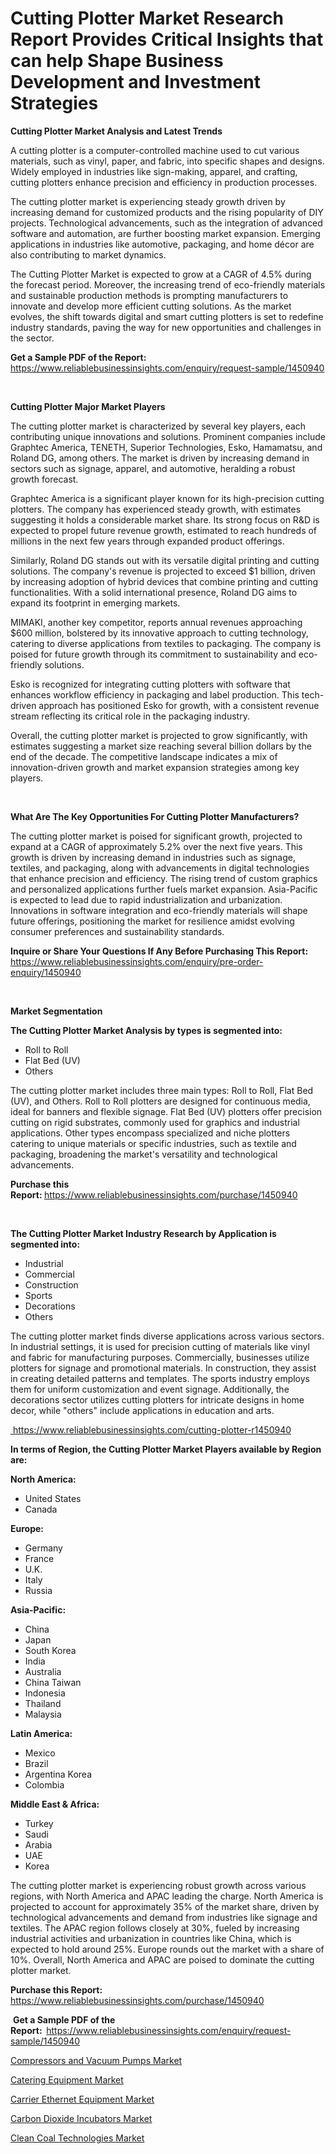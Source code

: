 <p><h1>Cutting Plotter Market Research Report Provides Critical Insights that can help Shape Business Development and Investment Strategies</h1></p><p><strong>Cutting Plotter Market Analysis and Latest Trends</strong></p>
<p><p>A cutting plotter is a computer-controlled machine used to cut various materials, such as vinyl, paper, and fabric, into specific shapes and designs. Widely employed in industries like sign-making, apparel, and crafting, cutting plotters enhance precision and efficiency in production processes. </p><p>The cutting plotter market is experiencing steady growth driven by increasing demand for customized products and the rising popularity of DIY projects. Technological advancements, such as the integration of advanced software and automation, are further boosting market expansion. Emerging applications in industries like automotive, packaging, and home décor are also contributing to market dynamics.</p><p>The Cutting Plotter Market is expected to grow at a CAGR of 4.5% during the forecast period. Moreover, the increasing trend of eco-friendly materials and sustainable production methods is prompting manufacturers to innovate and develop more efficient cutting solutions. As the market evolves, the shift towards digital and smart cutting plotters is set to redefine industry standards, paving the way for new opportunities and challenges in the sector.</p></p>
<p><strong>Get a Sample PDF of the Report:&nbsp;</strong> <a href="https://www.reliablebusinessinsights.com/enquiry/request-sample/1450940?utm_campaign=1117&utm_medium=2&utm_source=Github&utm_content=ia&utm_term=11042025&utm_id=cutting-plotter">https://www.reliablebusinessinsights.com/enquiry/request-sample/1450940</a></p>
<p>&nbsp;</p>
<p><strong>Cutting Plotter Major Market Players</strong></p>
<p><p>The cutting plotter market is characterized by several key players, each contributing unique innovations and solutions. Prominent companies include Graphtec America, TENETH, Superior Technologies, Esko, Hamamatsu, and Roland DG, among others. The market is driven by increasing demand in sectors such as signage, apparel, and automotive, heralding a robust growth forecast.</p><p>Graphtec America is a significant player known for its high-precision cutting plotters. The company has experienced steady growth, with estimates suggesting it holds a considerable market share. Its strong focus on R&D is expected to propel future revenue growth, estimated to reach hundreds of millions in the next few years through expanded product offerings.</p><p>Similarly, Roland DG stands out with its versatile digital printing and cutting solutions. The company's revenue is projected to exceed $1 billion, driven by increasing adoption of hybrid devices that combine printing and cutting functionalities. With a solid international presence, Roland DG aims to expand its footprint in emerging markets.</p><p>MIMAKI, another key competitor, reports annual revenues approaching $600 million, bolstered by its innovative approach to cutting technology, catering to diverse applications from textiles to packaging. The company is poised for future growth through its commitment to sustainability and eco-friendly solutions.</p><p>Esko is recognized for integrating cutting plotters with software that enhances workflow efficiency in packaging and label production. This tech-driven approach has positioned Esko for growth, with a consistent revenue stream reflecting its critical role in the packaging industry.</p><p>Overall, the cutting plotter market is projected to grow significantly, with estimates suggesting a market size reaching several billion dollars by the end of the decade. The competitive landscape indicates a mix of innovation-driven growth and market expansion strategies among key players.</p></p>
<p>&nbsp;</p>
<p><strong>What Are The Key Opportunities For Cutting Plotter Manufacturers?</strong></p>
<p><p>The cutting plotter market is poised for significant growth, projected to expand at a CAGR of approximately 5.2% over the next five years. This growth is driven by increasing demand in industries such as signage, textiles, and packaging, along with advancements in digital technologies that enhance precision and efficiency. The rising trend of custom graphics and personalized applications further fuels market expansion. Asia-Pacific is expected to lead due to rapid industrialization and urbanization. Innovations in software integration and eco-friendly materials will shape future offerings, positioning the market for resilience amidst evolving consumer preferences and sustainability standards.</p></p>
<p><strong>Inquire or Share Your Questions If Any Before Purchasing This Report:</strong> <a href="https://www.reliablebusinessinsights.com/enquiry/pre-order-enquiry/1450940?utm_campaign=1117&utm_medium=2&utm_source=Github&utm_content=ia&utm_term=11042025&utm_id=cutting-plotter">https://www.reliablebusinessinsights.com/enquiry/pre-order-enquiry/1450940</a></p>
<p>&nbsp;</p>
<p><strong>Market Segmentation</strong></p>
<p><strong>The Cutting Plotter Market Analysis by types is segmented into:</strong></p>
<p><ul><li>Roll to Roll</li><li>Flat Bed (UV)</li><li>Others</li></ul></p>
<p><p>The cutting plotter market includes three main types: Roll to Roll, Flat Bed (UV), and Others. Roll to Roll plotters are designed for continuous media, ideal for banners and flexible signage. Flat Bed (UV) plotters offer precision cutting on rigid substrates, commonly used for graphics and industrial applications. Other types encompass specialized and niche plotters catering to unique materials or specific industries, such as textile and packaging, broadening the market's versatility and technological advancements.</p></p>
<p><strong>Purchase this Report:&nbsp;</strong><a href="https://www.reliablebusinessinsights.com/purchase/1450940?utm_campaign=1117&utm_medium=2&utm_source=Github&utm_content=ia&utm_term=11042025&utm_id=cutting-plotter">https://www.reliablebusinessinsights.com/purchase/1450940</a></p>
<p>&nbsp;</p>
<p><strong>The Cutting Plotter Market Industry Research by Application is segmented into:</strong></p>
<p><ul><li>Industrial</li><li>Commercial</li><li>Construction</li><li>Sports</li><li>Decorations</li><li>Others</li></ul></p>
<p><p>The cutting plotter market finds diverse applications across various sectors. In industrial settings, it is used for precision cutting of materials like vinyl and fabric for manufacturing purposes. Commercially, businesses utilize plotters for signage and promotional materials. In construction, they assist in creating detailed patterns and templates. The sports industry employs them for uniform customization and event signage. Additionally, the decorations sector utilizes cutting plotters for intricate designs in home decor, while "others" include applications in education and arts.</p></p>
<p><a href="https://www.reliablebusinessinsights.com/cutting-plotter-r1450940?utm_campaign=1117&utm_medium=2&utm_source=Github&utm_content=ia&utm_term=11042025&utm_id=cutting-plotter">&nbsp;https://www.reliablebusinessinsights.com/cutting-plotter-r1450940</a></p>
<p><strong>In terms of Region, the Cutting Plotter Market Players available by Region are:</strong></p>
<p>
    <p> <strong> North America: </strong>
        <ul>
            <li>United States</li>
            <li>Canada</li>
        </ul>
        </p> 
    <p> <strong> Europe: </strong>
        <ul>
            <li>Germany</li>
            <li>France</li>
            <li>U.K.</li>
            <li>Italy</li>
            <li>Russia</li>
        </ul>
        </p> 
    <p> <strong> Asia-Pacific: </strong>
        <ul>
            <li>China</li>
            <li>Japan</li>
            <li>South Korea</li>
            <li>India</li>
            <li>Australia</li>
            <li>China Taiwan</li>
            <li>Indonesia</li>
            <li>Thailand</li>
            <li>Malaysia</li>
        </ul>
        </p> 
    <p> <strong> Latin America: </strong>
        <ul>
            <li>Mexico</li>
            <li>Brazil</li>
            <li>Argentina Korea</li>
            <li>Colombia</li>
        </ul>
        </p> 
    <p> <strong> Middle East & Africa: </strong>
        <ul>
            <li>Turkey</li>
            <li>Saudi</li>
            <li>Arabia</li>
            <li>UAE</li>
            <li>Korea</li>
        </ul>
    </p>
    </p>
<p><p>The cutting plotter market is experiencing robust growth across various regions, with North America and APAC leading the charge. North America is projected to account for approximately 35% of the market share, driven by technological advancements and demand from industries like signage and textiles. The APAC region follows closely at 30%, fueled by increasing industrial activities and urbanization in countries like China, which is expected to hold around 25%. Europe rounds out the market with a share of 10%. Overall, North America and APAC are poised to dominate the cutting plotter market.</p></p>
<p><strong>Purchase this Report: </strong><a href="https://www.reliablebusinessinsights.com/purchase/1450940?utm_campaign=1117&utm_medium=2&utm_source=Github&utm_content=ia&utm_term=11042025&utm_id=cutting-plotter">https://www.reliablebusinessinsights.com/purchase/1450940</a></p>
<p>&nbsp;<strong>Get a Sample PDF of the Report:&nbsp;&nbsp;</strong><a href="https://www.reliablebusinessinsights.com/enquiry/request-sample/1450940?utm_campaign=1117&utm_medium=2&utm_source=Github&utm_content=ia&utm_term=11042025&utm_id=cutting-plotter">https://www.reliablebusinessinsights.com/enquiry/request-sample/1450940</a></p>
<p><strong></strong></p>
<p><p><a href="https://github.com/siriyagayo/Market-Research-Report-List-1/blob/main/compressors-and-vacuum-pumps-market.md?utm_campaign=1117&utm_medium=2&utm_source=Github&utm_content=ia&utm_term=11042025&utm_id=cutting-plotter">Compressors and Vacuum Pumps Market</a></p><p><a href="https://github.com/prumrupear/Market-Research-Report-List-1/blob/main/catering-equipment-market.md?utm_campaign=1117&utm_medium=2&utm_source=Github&utm_content=ia&utm_term=11042025&utm_id=cutting-plotter">Catering Equipment Market</a></p><p><a href="https://github.com/goreabeeran/Market-Research-Report-List-1/blob/main/carrier-ethernet-equipment-market.md?utm_campaign=1117&utm_medium=2&utm_source=Github&utm_content=ia&utm_term=11042025&utm_id=cutting-plotter">Carrier Ethernet Equipment Market</a></p><p><a href="https://github.com/romeoacuffap/Market-Research-Report-List-1/blob/main/carbon-dioxide-incubators-market.md?utm_campaign=1117&utm_medium=2&utm_source=Github&utm_content=ia&utm_term=11042025&utm_id=cutting-plotter">Carbon Dioxide Incubators Market</a></p><p><a href="https://github.com/klinzenisaa/Market-Research-Report-List-1/blob/main/clean-coal-technologies-market.md?utm_campaign=1117&utm_medium=2&utm_source=Github&utm_content=ia&utm_term=11042025&utm_id=cutting-plotter">Clean Coal Technologies Market</a></p></p>
